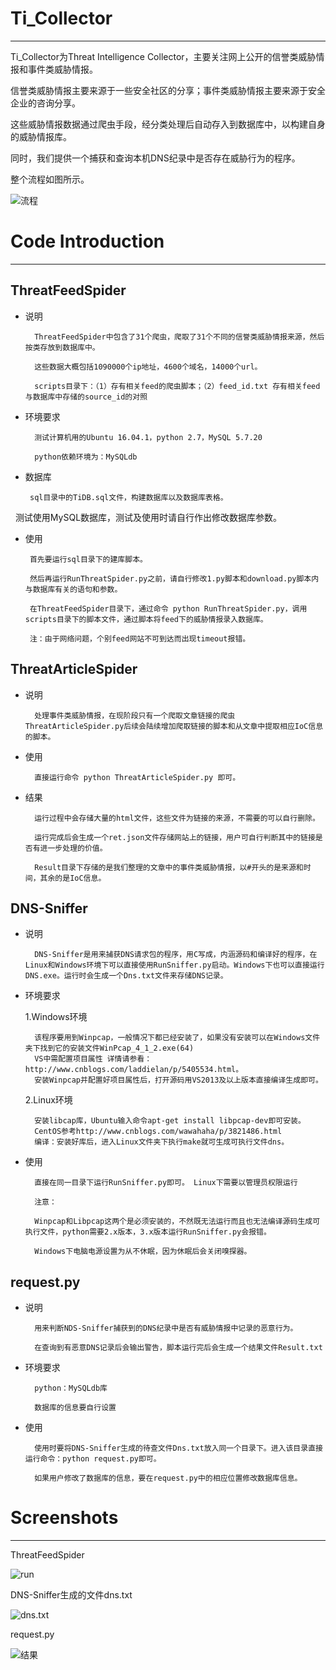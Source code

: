 # Ti_Collector  
----
   Ti_Collector为Threat Intelligence Collector，主要关注网上公开的信誉类威胁情报和事件类威胁情报。
   
   信誉类威胁情报主要来源于一些安全社区的分享；事件类威胁情报主要来源于安全企业的咨询分享。     
   
   这些威胁情报数据通过爬虫手段，经分类处理后自动存入到数据库中，以构建自身的威胁情报库。
   
   同时，我们提供一个捕获和查询本机DNS纪录中是否存在威胁行为的程序。
   
   整个流程如图所示。
   
   ![流程](https://github.com/scu-igroup/Ti_Collecter/raw/master/Images/流程.png)
  
# Code Introduction
---
## ThreatFeedSpider

* 说明
	
  		ThreatFeedSpider中包含了31个爬虫，爬取了31个不同的信誉类威胁情报来源，然后按类存放到数据库中。
  	
  		这些数据大概包括1090000个ip地址，4600个域名，14000个url。
  
  		scripts目录下：（1）存有相关feed的爬虫脚本；（2）feed_id.txt 存有相关feed与数据库中存储的source_id的对照
  
  
* 环境要求

  		测试计算机用的Ubuntu 16.04.1，python 2.7，MySQL 5.7.20
  
  		python依赖环境为：MySQLdb
  
 * 数据库
 
   		sql目录中的TiDB.sql文件，构建数据库以及数据库表格。
   
   		测试使用MySQL数据库，测试及使用时请自行作出修改数据库参数。
   
 * 使用
 
   		首先要运行sql目录下的建库脚本。
   		
   		然后再运行RunThreatSpider.py之前，请自行修改1.py脚本和download.py脚本内与数据库有关的语句和参数。
   
  		在ThreatFeedSpider目录下，通过命令 python RunThreatSpider.py，调用scripts目录下的脚本文件，通过脚本将feed下的威胁情报录入数据库。
   
  		注：由于网络问题，个别feed网站不可到达而出现timeout报错。

  
## ThreatArticleSpider
* 说明

  		处理事件类威胁情报，在现阶段只有一个爬取文章链接的爬虫ThreatArticleSpider.py后续会陆续增加爬取链接的脚本和从文章中提取相应IoC信息的脚本。
  
* 使用

  		直接运行命令 python ThreatArticleSpider.py 即可。

* 结果

  		运行过程中会存储大量的html文件，这些文件为链接的来源，不需要的可以自行删除。
  
  		运行完成后会生成一个ret.json文件存储网站上的链接，用户可自行判断其中的链接是否有进一步处理的价值。 
  
 	 	Result目录下存储的是我们整理的文章中的事件类威胁情报，以#开头的是来源和时间，其余的是IoC信息。

## DNS-Sniffer
* 说明

  		DNS-Sniffer是用来捕获DNS请求包的程序，用C写成，内涵源码和编译好的程序，在Linux和Windows环境下可以直接使用RunSniffer.py启动。Windows下也可以直接运行DNS.exe。运行时会生成一个Dns.txt文件来存储DNS记录。

  
* 环境要求

  1.Windows环境
  
 		该程序要用到Winpcap，一般情况下都已经安装了，如果没有安装可以在Windows文件夹下找到它的安装文件WinPcap_4_1_2.exe(64)
  		VS中需配置项目属性 详情请参看：http://www.cnblogs.com/laddielan/p/5405534.html。
  		安装Winpcap并配置好项目属性后，打开源码用VS2013及以上版本直接编译生成即可。
  	
  2.Linux环境
  
  		安装libcap库，Ubuntu输入命令apt-get install libpcap-dev即可安装。
		CentOS参考http://www.cnblogs.com/wawahaha/p/3821486.html
		编译：安装好库后，进入Linux文件夹下执行make就可生成可执行文件dns。
		
* 使用

  		直接在同一目录下运行RunSniffer.py即可。 Linux下需要以管理员权限运行
  
  		注意：
  
  		Winpcap和Libpcap这两个是必须安装的，不然既无法运行而且也无法编译源码生成可执行文件，python需要2.x版本，3.x版本运行RunSniffer.py会报错。

  		Windows下电脑电源设置为从不休眠，因为休眠后会关闭嗅探器。
  
## request.py

* 说明

  		用来判断NDS-Sniffer捕获到的DNS纪录中是否有威胁情报中记录的恶意行为。
  
  		在查询到有恶意DNS记录后会输出警告，脚本运行完后会生成一个结果文件Result.txt

* 环境要求

  		python：MySQLdb库
  
  		数据库的信息要自行设置

* 使用

  		使用时要将DNS-Sniffer生成的待查文件Dns.txt放入同一个目录下。进入该目录直接运行命令：python request.py即可。
  
  		如果用户修改了数据库的信息，要在request.py中的相应位置修改数据库信息。  
  
# Screenshots
---


ThreatFeedSpider

![run](https://github.com/scu-igroup/Ti_Collecter/raw/master/Images/run.py截图.png)

DNS-Sniffer生成的文件dns.txt

![dns.txt](https://github.com/scu-igroup/Ti_Collecter/raw/master/Images/dns.png)

request.py

![结果](https://github.com/scu-igroup/Ti_Collecter/raw/master/Images/fin.png)
  
